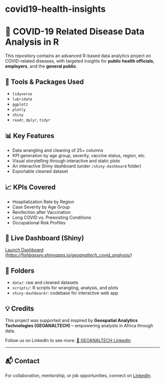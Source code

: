# covid19-health-insights
# 🧪 COVID-19 Related Disease Data Analysis in R

This repository contains an advanced R-based data analytics project on COVID-related diseases, with targeted insights for **public health officials**, **employers**, and the **general public**.

## 🧰 Tools & Packages Used
- `tidyverse`
- `lubridate`
- `ggplot2`
- `plotly`
- `shiny`
- `readr`, `dplyr`, `tidyr`

## 📊 Key Features
- Data wrangling and cleaning of 25+ columns
- KPI generation by age group, severity, vaccine status, region, etc.
- Visual storytelling through interactive and static plots
- An interactive Shiny dashboard (under `/shiny-dashboard` folder)
- Exportable cleaned dataset

## 📈 KPIs Covered
- Hospitalization Rate by Region
- Case Severity by Age Group
- Reinfection after Vaccination
- Long COVID vs. Preexisting Conditions
- Occupational Risk Profiles

## 🔗 Live Dashboard (Shiny)
[Launch Dashboard](#) *(https://fishbassey.shinyapps.io/geoanaltech_covid_analysis/)*

## 📁 Folders
- `data/`: raw and cleaned datasets
- `scripts/`: R scripts for wrangling, analysis, and plots
- `shiny-dashboard/`: codebase for interactive web app

## 💡 Credits
This project was supported and inspired by **Geospatial Analytics Technologies (GEOANALTECH)** – empowering analysts in Africa through data.

Follow us on LinkedIn to see more: [🔗 GEOANALTECH LinkedIn](#)

---

## 📬 Contact
For collaboration, mentorship, or job opportunities, connect on [LinkedIn](#).
